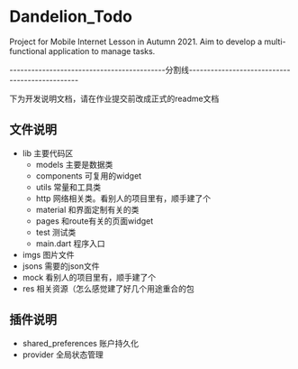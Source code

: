 # Dandelion_Todo
Project for Mobile Internet Lesson in Autumn 2021. Aim to develop a multi-functional application to manage tasks.

-------------------------------------------分割线-----------------------------------------------

下为开发说明文档，请在作业提交前改成正式的readme文档

## 文件说明

* lib 主要代码区
  * models 主要是数据类
  * components 可复用的widget
  * utils 常量和工具类
  * http 网络相关类。看别人的项目里有，顺手建了个
  * material 和界面定制有关的类
  * pages 和route有关的页面widget
  * test 测试类
  * main.dart 程序入口
* imgs 图片文件
* jsons 需要的json文件
* mock 看别人的项目里有，顺手建了个
* res 相关资源（怎么感觉建了好几个用途重合的包

## 插件说明
* shared_preferences 账户持久化
* provider 全局状态管理